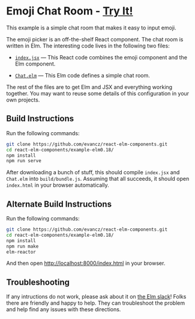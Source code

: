 
# Emoji Chat Room - [Try It!](http://evancz.github.io/react-elm-components)

This example is a simple chat room that makes it easy to input emoji.

The emoji picker is an off-the-shelf React component. The chat room is written in Elm. The interesting code lives in the following two files:

  - [`index.jsx`](index.jsx) &mdash; This React code combines the emoji component and the Elm component.

  - [`Chat.elm`](Chat.elm) &mdash; This Elm code defines a simple chat room.

The rest of the files are to get Elm and JSX and everything working together. You may want to reuse some details of this configuration in your own projects.


## Build Instructions

Run the following commands:

```bash
git clone https://github.com/evancz/react-elm-components.git
cd react-elm-components/example-elm0.18/
npm install
npm run serve
```

After downloading a bunch of stuff, this should compile `index.jsx` and `Chat.elm` into `build/bundle.js`. Assuming that all succeeds, it should open `index.html` in your browser automatically.


## Alternate Build Instructions

Run the following commands:

```bash
git clone https://github.com/evancz/react-elm-components.git
cd react-elm-components/example-elm0.18/
npm install
npm run make
elm-reactor
```

And then open [http://localhost:8000/index.html](http://localhost:8000/index.html) in your browser.


## Troubleshooting

If any intructions do not work, please ask about it on [the Elm slack](http://elm-lang.org/community)! Folks there are friendly and happy to help. They can troubleshoot the problem and help find any issues with these directions.